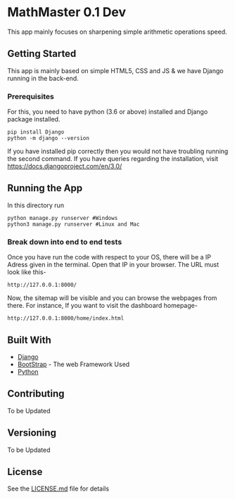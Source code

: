 # MathMaster 0.1 Dev

This app mainly focuses on sharpening simple arithmetic operations speed.

## Getting Started

This app is mainly based on simple HTML5, CSS and JS & we have Django running in the back-end.

### Prerequisites

For this, you need to have python (3.6 or above) installed and Django package installed.

```
pip install Django
python -m django --version
```
If you have installed pip correctly then you would not have troubling running the second command. If you have queries regarding the installation, visit https://docs.djangoproject.com/en/3.0/


## Running the App

In this directory run
```
python manage.py runserver #Windows
python3 manage.py runserver #Linux and Mac
```

### Break down into end to end tests

Once you have run the code with respect to your OS, there will be a IP Adress given in the terminal. Open that IP in your  browser.
The URL must look like this- 
```
http://127.0.0.1:8000/
```
Now, the sitemap will be visible and you can browse the webpages from there.
For instance, If you want to visit the dashboard homepage-

```
http://127.0.0.1:8000/home/index.html
```


## Built With

* [Django](https://docs.djangoproject.com/en/3.0/)
* [BootStrap](https://getbootstrap.com/docs/4.5/getting-started/introduction/) - The web Framework Used
* [Python](https://www.python.org/)

## Contributing

To be Updated

## Versioning

To be Updated


## License

See the [LICENSE.md](LICENSE.md) file for details


